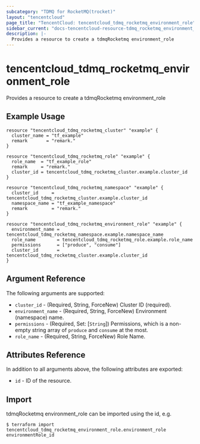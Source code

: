 ```yaml
---
subcategory: "TDMQ for RocketMQ(trocket)"
layout: "tencentcloud"
page_title: "TencentCloud: tencentcloud_tdmq_rocketmq_environment_role"
sidebar_current: "docs-tencentcloud-resource-tdmq_rocketmq_environment_role"
description: |-
  Provides a resource to create a tdmqRocketmq environment_role
---
```


# tencentcloud_tdmq_rocketmq_environment_role

Provides a resource to create a tdmqRocketmq environment_role

## Example Usage

```hcl
resource "tencentcloud_tdmq_rocketmq_cluster" "example" {
  cluster_name = "tf_example"
  remark       = "remark."
}

resource "tencentcloud_tdmq_rocketmq_role" "example" {
  role_name  = "tf_example_role"
  remark     = "remark."
  cluster_id = tencentcloud_tdmq_rocketmq_cluster.example.cluster_id
}

resource "tencentcloud_tdmq_rocketmq_namespace" "example" {
  cluster_id     = tencentcloud_tdmq_rocketmq_cluster.example.cluster_id
  namespace_name = "tf_example_namespace"
  remark         = "remark."
}

resource "tencentcloud_tdmq_rocketmq_environment_role" "example" {
  environment_name = tencentcloud_tdmq_rocketmq_namespace.example.namespace_name
  role_name        = tencentcloud_tdmq_rocketmq_role.example.role_name
  permissions      = ["produce", "consume"]
  cluster_id       = tencentcloud_tdmq_rocketmq_cluster.example.cluster_id
}
```

## Argument Reference

The following arguments are supported:

* `cluster_id` - (Required, String, ForceNew) Cluster ID (required).
* `environment_name` - (Required, String, ForceNew) Environment (namespace) name.
* `permissions` - (Required, Set: [`String`]) Permissions, which is a non-empty string array of `produce` and `consume` at the most.
* `role_name` - (Required, String, ForceNew) Role Name.

## Attributes Reference

In addition to all arguments above, the following attributes are exported:

* `id` - ID of the resource.




## Import

tdmqRocketmq environment_role can be imported using the id, e.g.
```
$ terraform import tencentcloud_tdmq_rocketmq_environment_role.environment_role environmentRole_id
```

